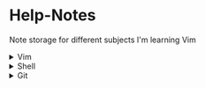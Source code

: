 # Help-Notes
Note storage for different subjects I'm learning Vim

<details><summary markdown="span">Vim</summary>
[VIm](./Vim/index.md)</details>

<details>
<summary markdown="span">Shell</summary>
[PowerShell](./PowerShell/index.md)</details>

<details><summary markdown="span">Git</summary>
[Git](./git/index.md)</details>
